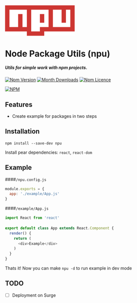 <p>
  <img src="./images/logo960x420.png" height="100" />
</p>

# Node Package Utils (npu)

##### Utils for simple work with npm projects.

[![Npm Version](https://badge.fury.io/js/npu.svg)](https://www.npmjs.com/package/npu)
[![Month Downloads](https://img.shields.io/npm/dm/npu.svg)](http://npm-stat.com/charts.html?package=npu)
[![Npm Licence](https://img.shields.io/npm/l/npu.svg)](https://www.npmjs.com/package/npu)

[![NPM](https://nodei.co/npm/npu.png?downloads=true&downloadRank=true&stars=true)](https://nodei.co/npm/npu/)


## Features
- Create example for packages in two steps

## Installation
```
npm install --save-dev npu
```

Install pear dependencies: `react`, `react-dom`

## Example

####`/npu.config.js`
```javascript
module.exports = {
  app: './example/App.js'
}
```

####`/example/App.js`
```javascript
import React from 'react'

export default class App extends React.Component {
  render() {
    return (
      <div>Example</div>
    )
  }
}
```

Thats it! Now you can make `npu -d` to run example in dev mode


## TODO

- [ ] Deployment on Surge
